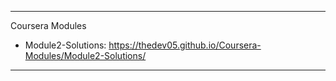 
****************************************************************************************************************************************************************************
 Coursera Modules
  - Module2-Solutions: https://thedev05.github.io/Coursera-Modules/Module2-Solutions/
  
  
 
****************************************************************************************************************************************************************************
